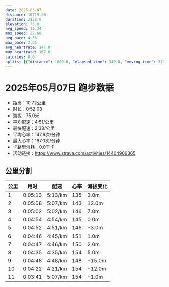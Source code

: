 ```yaml
---
date: 2025-05-07
distance: 10719.50
duration: 3128.0
elevation: 75.0
avg_speed: 12.34
max_speed: 22.68
avg_pace: 4.86
max_pace: 2.65
avg_heartrate: 147.9
max_heartrate: 167.0
calories: 0.0
splits: [{"distance": 1000.0, "elapsed_time": 340.0, "moving_time": 313.0, "average_speed": 3.19, "pace": 5.224670846394984, "average_heartrate": 135.82958199356912, "elevation_difference": 3.0, "split_number": 1}, {"distance": 1002.0, "elapsed_time": 308.0, "moving_time": 308.0, "average_speed": 3.25, "pace": 5.128215384615384, "average_heartrate": 143.67207792207793, "elevation_difference": 12.0, "split_number": 2}, {"distance": 1001.0, "elapsed_time": 302.0, "moving_time": 302.0, "average_speed": 3.31, "pace": 5.035256797583081, "average_heartrate": 146.40066225165563, "elevation_difference": 7.0, "split_number": 3}, {"distance": 998.0, "elapsed_time": 294.0, "moving_time": 294.0, "average_speed": 3.39, "pace": 4.916430678466076, "average_heartrate": 145.53401360544217, "elevation_difference": 0.0, "split_number": 4}, {"distance": 1001.0, "elapsed_time": 292.0, "moving_time": 292.0, "average_speed": 3.43, "pace": 4.859096209912535, "average_heartrate": 146.8082191780822, "elevation_difference": -3.0, "split_number": 5}, {"distance": 1000.0, "elapsed_time": 286.0, "moving_time": 286.0, "average_speed": 3.5, "pace": 4.761914285714285, "average_heartrate": 151.37062937062936, "elevation_difference": 1.0, "split_number": 6}, {"distance": 1000.5, "elapsed_time": 287.0, "moving_time": 287.0, "average_speed": 3.49, "pace": 4.775558739255014, "average_heartrate": 150.5609756097561, "elevation_difference": 2.0, "split_number": 7}, {"distance": 999.5, "elapsed_time": 275.0, "moving_time": 275.0, "average_speed": 3.63, "pace": 4.591377410468319, "average_heartrate": 154.22545454545454, "elevation_difference": 5.0, "split_number": 8}, {"distance": 999.0, "elapsed_time": 288.0, "moving_time": 288.0, "average_speed": 3.47, "pace": 4.803083573487031, "average_heartrate": 148.24125874125875, "elevation_difference": -15.0, "split_number": 9}, {"distance": 1001.0, "elapsed_time": 262.0, "moving_time": 262.0, "average_speed": 3.82, "pace": 4.363010471204189, "average_heartrate": 154.0648854961832, "elevation_difference": -12.0, "split_number": 10}, {"distance": 717.5, "elapsed_time": 221.0, "moving_time": 221.0, "average_speed": 3.25, "pace": 5.128215384615384, "average_heartrate": 154.15837104072398, "elevation_difference": -1.0, "split_number": 11}]
---
```


# 2025年05月07日 跑步数据

- 距离：10.72公里
- 时长：0:52:08
- 海拔：75.0米
- 平均配速：4:51/公里
- 最快配速：2:38/公里
- 平均心率：147.9次/分钟
- 最大心率：167.0次/分钟
- 卡路里消耗：0.0千卡
- 活动链接：https://www.strava.com/activities/14404906365

## 公里分割

| 公里 | 用时 | 配速 | 心率 | 海拔变化 |
|------|------|------|------|------|
| 1 | 0:05:13 | 5:13/km | 135 | 3.0m |
| 2 | 0:05:08 | 5:07/km | 143 | 12.0m |
| 3 | 0:05:02 | 5:02/km | 146 | 7.0m |
| 4 | 0:04:54 | 4:54/km | 145 | 0.0m |
| 5 | 0:04:52 | 4:51/km | 146 | -3.0m |
| 6 | 0:04:46 | 4:45/km | 151 | 1.0m |
| 7 | 0:04:47 | 4:46/km | 150 | 2.0m |
| 8 | 0:04:35 | 4:35/km | 154 | 5.0m |
| 9 | 0:04:48 | 4:48/km | 148 | -15.0m |
| 10 | 0:04:22 | 4:21/km | 154 | -12.0m |
| 11 | 0:03:41 | 5:07/km | 154 | -1.0m |

